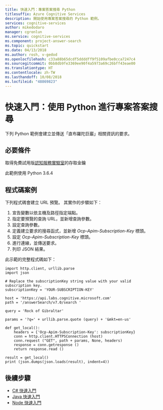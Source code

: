 ```yaml
---
title: 快速入門：專案答案搜尋 Python
titlesuffix: Azure Cognitive Services
description: 開始使用專案答案搜尋的 Python 範例。
services: cognitive-services
author: mikedodaro
manager: cgronlun
ms.service: cognitive-services
ms.component: project-answer-search
ms.topic: quickstart
ms.date: 04/13/2018
ms.author: rosh, v-gedod
ms.openlocfilehash: c33a88b65dcdf5ddddff9f5109afbe0cca7247c4
ms.sourcegitcommit: 0bb8db9fe3369ee90f4a5973a69c26bff43eae00
ms.translationtype: HT
ms.contentlocale: zh-TW
ms.lasthandoff: 10/08/2018
ms.locfileid: "48869823"
---
```

# <a name="quickstart-project-answer-search-with-python"></a>快速入門：使用 Python 進行專案答案搜尋

下列 Python 範例會建立並傳送「直布羅陀巨巖」相關資訊的要求。

## <a name="prerequisites"></a>必要條件

取得免費試用版[認知服務實驗室](https://aka.ms/answersearchsubscription)的存取金鑰

此範例使用 Python 3.6.4

## <a name="code-scenario"></a>程式碼案例 

下列程式碼會建立 URL 預覽。
其實作的步驟如下：
1. 宣告變數以依主機及路徑指定端點。
2. 指定要預覽的查詢 URL，並新增查詢參數。  
3. 設定查詢參數。
4. 定義建立要求的搜尋函式，並新增 *Ocp-Apim-Subscription-Key* 標頭。
5. 設定 *Ocp-Apim-Subscription-Key* 標頭。 
6. 進行連線，並傳送要求。
7. 列印 JSON 結果。

此示範的完整程式碼如下：

````
import http.client, urllib.parse
import json

# Replace the subscriptionKey string value with your valid subscription key.
subscriptionKey = 'YOUR-SUBSCRIPTION-KEY'

host = 'https://api.labs.cognitive.microsoft.com'
path = '/answerSearch/v7.0/search '

query = 'Rock of Gibraltar'

params = '?q=' + urllib.parse.quote (query) + '&mkt=en-us'

def get_local():
    headers = {'Ocp-Apim-Subscription-Key': subscriptionKey}
    conn = http.client.HTTPSConnection (host)
    conn.request ("GET", path + params, None, headers)
    response = conn.getresponse ()
    return response.read ()

result = get_local()
print (json.dumps(json.loads(result), indent=4))

````
## <a name="next-steps"></a>後續步驟
- [C# 快速入門](c-sharp-quickstart.md)
- [Java 快速入門](java-quickstart.md)
- [Node 快速入門](node-quickstart.md)
